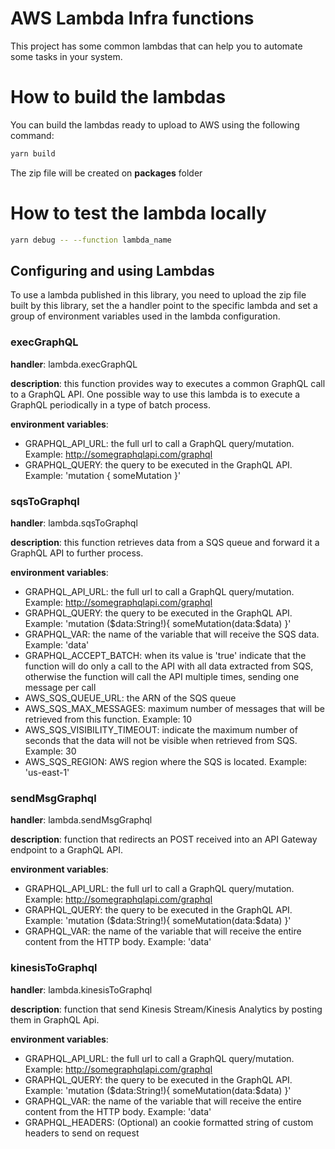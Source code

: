 # AWS Lambda Infra functions

This project has some common lambdas that can help you to automate some tasks in your system.

# How to build the lambdas

You can build the lambdas ready to upload to AWS using the following command:

```bash
yarn build
```

The zip file will be created on **packages** folder

# How to test the lambda locally

```bash
yarn debug -- --function lambda_name
```

## Configuring and using Lambdas

To use a lambda published in this library, you need to upload the zip file built by this library, set the a handler point to the specific lambda and set a group of environment variables used in the lambda configuration.

### execGraphQL

**handler**: lambda.execGraphQL

**description**: this function provides way to executes a common GraphQL call to a GraphQL API. One possible way to use this lambda is to execute a GraphQL periodically in a type of batch process.

**environment variables**:

- GRAPHQL_API_URL: the full url to call a GraphQL query/mutation. Example: http://somegraphqlapi.com/graphql
- GRAPHQL_QUERY: the query to be executed in the GraphQL API. Example: 'mutation { someMutation }'

### sqsToGraphql

**handler**: lambda.sqsToGraphql

**description**: this function retrieves data from a SQS queue and forward it a GraphQL API to further process.

**environment variables**:

- GRAPHQL_API_URL: the full url to call a GraphQL query/mutation. Example: http://somegraphqlapi.com/graphql
- GRAPHQL_QUERY: the query to be executed in the GraphQL API. Example: 'mutation ($data:String!){ someMutation(data:$data) }'
- GRAPHQL_VAR: the name of the variable that will receive the SQS data. Example: 'data'
- GRAPHQL_ACCEPT_BATCH: when its value is 'true' indicate that the function will do only a call to the API with all data extracted from SQS, otherwise the function will call the API multiple times, sending one message per call
- AWS_SQS_QUEUE_URL: the ARN of the SQS queue
- AWS_SQS_MAX_MESSAGES: maximum number of messages that will be retrieved from this function. Example: 10
- AWS_SQS_VISIBILITY_TIMEOUT: indicate the maximum number of seconds that the data will not be visible when retrieved from SQS. Example: 30
- AWS_SQS_REGION: AWS region where the SQS is located. Example: 'us-east-1'

### sendMsgGraphql

**handler**: lambda.sendMsgGraphql

**description**: function that redirects an POST received into an API Gateway endpoint to a GraphQL API.

**environment variables**:

- GRAPHQL_API_URL: the full url to call a GraphQL query/mutation. Example: http://somegraphqlapi.com/graphql
- GRAPHQL_QUERY: the query to be executed in the GraphQL API. Example: 'mutation ($data:String!){ someMutation(data:$data) }'
- GRAPHQL_VAR: the name of the variable that will receive the entire content from the HTTP body. Example: 'data'

### kinesisToGraphql

**handler**: lambda.kinesisToGraphql

**description**: function that send Kinesis Stream/Kinesis Analytics by posting them in GraphQL Api.

**environment variables**:

- GRAPHQL_API_URL: the full url to call a GraphQL query/mutation. Example: http://somegraphqlapi.com/graphql
- GRAPHQL_QUERY: the query to be executed in the GraphQL API. Example: 'mutation ($data:String!){ someMutation(data:$data) }'
- GRAPHQL_VAR: the name of the variable that will receive the entire content from the HTTP body. Example: 'data'
- GRAPHQL_HEADERS: (Optional) an cookie formatted string of custom headers to send on request
